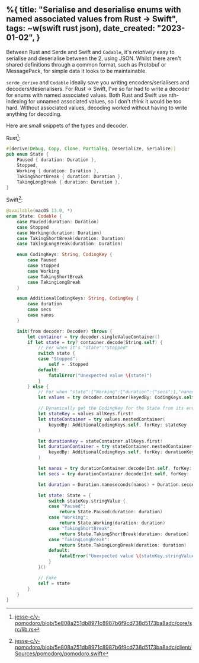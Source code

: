 %{
    title: "Serialise and deserialise enums with named associated values from Rust → Swift",
    tags: ~w(swift rust json),
    date_created: "2023-01-02",
}
---
Between Rust and Serde and Swift and `Codable`, it's _relatively_ easy to serialise and deserialise between the 2, using JSON. Whilst there aren't shared definitions through a common format, such as Protobuf or MessagePack, for simple data it looks to be maintainable.

`serde_derive` and `Codable` ideally save you writing encoders/serialisers and decoders/deserialisers. For Rust → Swift, I've so far had to write a decoder for enums with named associated values. Both Rust and Swift use nth-indexing for unnamed associated values, so I don't _think_ it would be too hard. Without associated values, decoding worked without having to write anything for decoding.

Here are small snippets of the types and decoder.

Rust[^1]:

```rust
#[derive(Debug, Copy, Clone, PartialEq, Deserialize, Serialize)]
pub enum State {
    Paused { duration: Duration },
    Stopped,
    Working { duration: Duration },
    TakingShortBreak { duration: Duration },
    TakingLongBreak { duration: Duration },
}
```

Swift[^2]:

```swift
@available(macOS 13.0, *)
enum State: Codable {
    case Paused(duration: Duration)
    case Stopped
    case Working(duration: Duration)
    case TakingShortBreak(duration: Duration)
    case TakingLongBreak(duration: Duration)

    enum CodingKeys: String, CodingKey {
        case Paused
        case Stopped
        case Working
        case TakingShortBreak
        case TakingLongBreak
    }

    enum AdditionalCodingKeys: String, CodingKey {
        case duration
        case secs
        case nanos
    }

    init(from decoder: Decoder) throws {
        let container = try decoder.singleValueContainer()
        if let state = try? container.decode(String.self) {
            // For when it's "state":"Stopped"
            switch state {
            case "Stopped":
                self = .Stopped
            default:
                fatalError("Unexpected value \(state)")
            }
        } else {
            // For when "state":{"Working":{"duration":{"secs":1,"nanos":0}}}
            let values = try decoder.container(keyedBy: CodingKeys.self)

            // Dynamically get the CodingKey for the State from its enum
            let stateKey = values.allKeys.first!
            let stateContainer = try values.nestedContainer(
                keyedBy: AdditionalCodingKeys.self, forKey: stateKey
            )

            let durationKey = stateContainer.allKeys.first!
            let durationContainer = try stateContainer.nestedContainer(
                keyedBy: AdditionalCodingKeys.self, forKey: durationKey
            )

            let nanos = try durationContainer.decode(Int.self, forKey: .nanos)
            let secs = try durationContainer.decode(Int.self, forKey: .secs)

            let duration = Duration.nanoseconds(nanos) + Duration.seconds(secs)

            let state: State = {
                switch stateKey.stringValue {
                case "Paused":
                    return State.Paused(duration: duration)
                case "Working":
                    return State.Working(duration: duration)
                case "TakingShortBreak":
                    return State.TakingShortBreak(duration: duration)
                case "TakingLongBreak":
                    return State.TakingLongBreak(duration: duration)
                default:
                    fatalError("Unexpected value \(stateKey.stringValue)")
                }
            }()

            // Fake
            self = state
        }
    }
}
```

[^1]: [jesse-c/y-pomodoro/blob/5e808a251db8971c8987b6f9cd738d5173ba8adc/core/src/lib.rs](https://github.com/jesse-c/y-pomodoro/blob/5e808a251db8971c8987b6f9cd738d5173ba8adc/core/src/lib.rs#L45)

[^2]: [jesse-c/y-pomodoro/blob/5e808a251db8971c8987b6f9cd738d5173ba8adc/client/Sources/pomodoro/pomodoro.swift](https://github.com/jesse-c/y-pomodoro/blob/5e808a251db8971c8987b6f9cd738d5173ba8adc/client/Sources/pomodoro/pomodoro.swift#L72)
